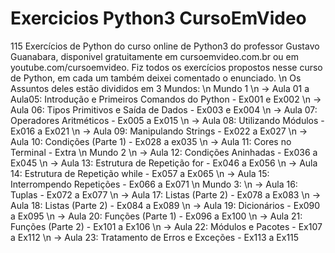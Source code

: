 # Exercicios Python3 CursoEmVideo
 115 Exercícios de Python do curso online de Python3 do professor Gustavo Guanabara, disponivel gratuitamente em cursoemvideo.com.br ou em youtube.com/cursoemvideo. Fiz todos os exercícios propostos nesse curso de Python, em  cada um também deixei comentado o enunciado. \n
 Os Assuntos deles estão divididos em 3 Mundos: \n
 Mundo 1 \n
  -> Aula 01 a Aula05: Introdução e Primeiros Comandos do Python - Ex001 e Ex002 \n
  -> Aula 06: Tipos Primitivos e Saída de Dados - Ex003 e Ex004 \n
  -> Aula 07: Operadores Aritméticos - Ex005 a Ex015 \n
  -> Aula 08: Utilizando Módulos - Ex016 a Ex021 \n
  -> Aula 09: Manipulando Strings - Ex022 a Ex027 \n
  -> Aula 10: Condições (Parte 1) - Ex028 a ex035 \n
  -> Aula 11: Cores no Terminal - Extra \n
 Mundo 2 \n
  -> Aula 12: Condições Aninhadas - Ex036 a Ex045 \n
  -> Aula 13: Estrutura de Repetição for - Ex046 a Ex056 \n
  -> Aula 14: Estrutura de Repetição while - Ex057 a Ex065 \n
  -> Aula 15: Interrompendo Repetições - Ex066 a Ex071 \n
 Mundo 3: \n
  -> Aula 16: Tuplas - Ex072 a Ex077 \n
  -> Aula 17: Listas (Parte 2) - Ex078 a Ex083 \n
  -> Aula 18: Listas (Parte 2) - Ex084 a Ex089 \n
  -> Aula 19: Dicionários - Ex090 a Ex095 \n
  -> Aula 20: Funções (Parte 1) - Ex096 a Ex100 \n
  -> Aula 21: Funções (Parte 2) - Ex101 a Ex106 \n
  -> Aula 22: Módulos e Pacotes - Ex107 a Ex112 \n
  -> Aula 23: Tratamento de Erros e Exceções - Ex113 a Ex115 
  
